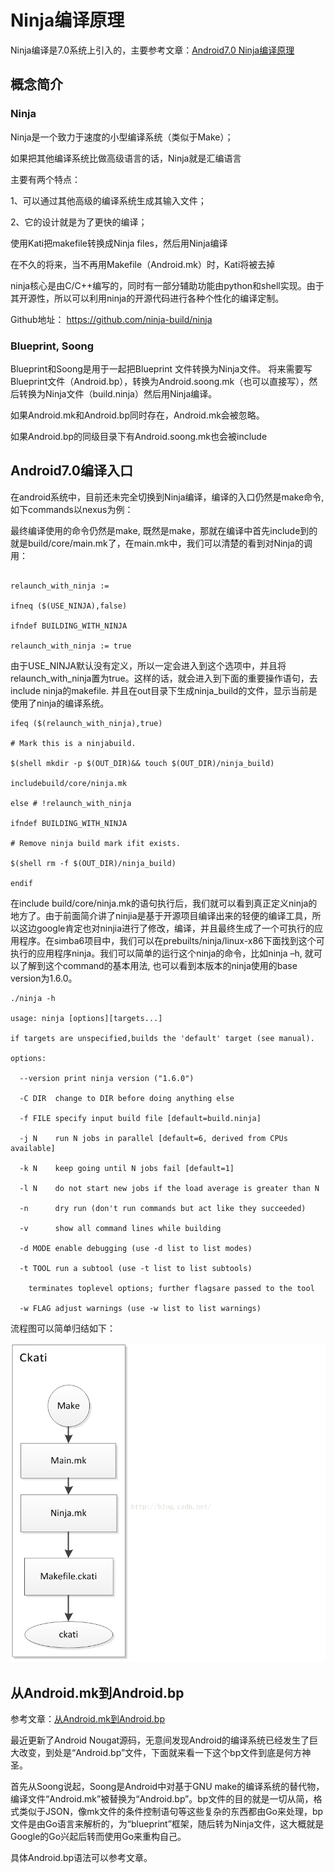 # Ninja编译原理 #

Ninja编译是7.0系统上引入的，主要参考文章：[Android7.0 Ninja编译原理](http://blog.csdn.net/chaoy1116/article/details/53063082)

## 概念简介 ##

### Ninja ###

Ninja是一个致力于速度的小型编译系统（类似于Make）；

如果把其他编译系统比做高级语言的话，Ninja就是汇编语言

主要有两个特点：

1、可以通过其他高级的编译系统生成其输入文件；

2、它的设计就是为了更快的编译；

使用Kati把makefile转换成Ninja files，然后用Ninja编译

在不久的将来，当不再用Makefile（Android.mk）时，Kati将被去掉

ninja核心是由C/C++编写的，同时有一部分辅助功能由python和shell实现。由于其开源性，所以可以利用ninja的开源代码进行各种个性化的编译定制。

Github地址： https://github.com/ninja-build/ninja



### Blueprint, Soong ###

Blueprint和Soong是用于一起把Blueprint 文件转换为Ninja文件。 将来需要写Blueprint文件（Android.bp），转换为Android.soong.mk（也可以直接写），然后转换为Ninja文件（build.ninja）然后用Ninja编译。

如果Android.mk和Android.bp同时存在，Android.mk会被忽略。

如果Android.bp的同级目录下有Android.soong.mk也会被include

## Android7.0编译入口 ##

在android系统中，目前还未完全切换到Ninja编译，编译的入口仍然是make命令, 如下commands以nexus为例：

最终编译使用的命令仍然是make,
既然是make，那就在编译中首先include到的就是build/core/main.mk了，在main.mk中，我们可以清楚的看到对Ninja的调用：

```

relaunch_with_ninja :=

ifneq ($(USE_NINJA),false)

ifndef BUILDING_WITH_NINJA

relaunch_with_ninja := true

```

由于USE_NINJA默认没有定义，所以一定会进入到这个选项中，并且将relaunch_with_ninja置为true。这样的话，就会进入到下面的重要操作语句，去include ninja的makefile.  并且在out目录下生成ninja_build的文件，显示当前是使用了ninja的编译系统。

```
ifeq ($(relaunch_with_ninja),true)

# Mark this is a ninjabuild.

$(shell mkdir -p $(OUT_DIR)&& touch $(OUT_DIR)/ninja_build)

includebuild/core/ninja.mk

else # !relaunch_with_ninja

ifndef BUILDING_WITH_NINJA

# Remove ninja build mark ifit exists.

$(shell rm -f $(OUT_DIR)/ninja_build)

endif
```
 

在include build/core/ninja.mk的语句执行后，我们就可以看到真正定义ninja的地方了。由于前面简介讲了ninjia是基于开源项目编译出来的轻便的编译工具，所以这边google肯定也对ninjia进行了修改，编译，并且最终生成了一个可执行的应用程序。在simba6项目中，我们可以在prebuilts/ninja/linux-x86下面找到这个可执行的应用程序ninja。我们可以简单的运行这个ninja的命令，比如ninja –h, 就可以了解到这个command的基本用法, 也可以看到本版本的ninja使用的base version为1.6.0。

 
```
./ninja -h

usage: ninja [options][targets...]

if targets are unspecified,builds the 'default' target (see manual).

options:

  --version print ninja version ("1.6.0")

  -C DIR  change to DIR before doing anything else

  -f FILE specify input build file [default=build.ninja]

  -j N    run N jobs in parallel [default=6, derived from CPUs available]

  -k N    keep going until N jobs fail [default=1]

  -l N    do not start new jobs if the load average is greater than N

  -n      dry run (don't run commands but act like they succeeded)

  -v      show all command lines while building

  -d MODE enable debugging (use -d list to list modes)

  -t TOOL run a subtool (use -t list to list subtools)

    terminates toplevel options; further flagsare passed to the tool

  -w FLAG adjust warnings (use -w list to list warnings)
```

流程图可以简单归结如下：

![Ninja入口](./Ninja入口.png)

## 从Android.mk到Android.bp ##

参考文章：[从Android.mk到Android.bp](http://blog.csdn.net/iEearth/article/details/54707416)

最近更新了Android Nougat源码，无意间发现Android的编译系统已经发生了巨大改变，到处是“Android.bp”文件，下面就来看一下这个bp文件到底是何方神圣。

首先从Soong说起，Soong是Android中对基于GNU make的编译系统的替代物，编译文件“Android.mk”被替换为“Android.bp”。bp文件的目的就是一切从简，格式类似于JSON，像mk文件的条件控制语句等这些复杂的东西都由Go来处理，bp文件是由Go语言来解析的，为“blueprint”框架，随后转为Ninja文件，这大概就是Google的Go兴起后转而使用Go来重构自己。

具体Android.bp语法可以参考文章。